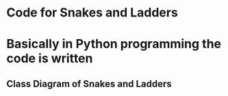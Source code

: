 # Code for Snakes and Ladders

# Basically in Python programming the code is written 

## Class Diagram of Snakes and Ladders 